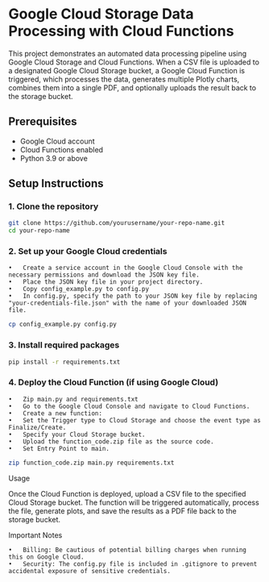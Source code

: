 # Google Cloud Storage Data Processing with Cloud Functions

This project demonstrates an automated data processing pipeline using Google Cloud Storage and Cloud Functions. When a CSV file is uploaded to a designated Google Cloud Storage bucket, a Google Cloud Function is triggered, which processes the data, generates multiple Plotly charts, combines them into a single PDF, and optionally uploads the result back to the storage bucket.

## Prerequisites

- Google Cloud account
- Cloud Functions enabled
- Python 3.9 or above

## Setup Instructions

### 1. Clone the repository
   ```bash
   git clone https://github.com/yourusername/your-repo-name.git
   cd your-repo-name
   ```

### 2. Set up your Google Cloud credentials

	•	Create a service account in the Google Cloud Console with the necessary permissions and download the JSON key file.
	•	Place the JSON key file in your project directory.
	•	Copy config_example.py to config.py
	•	In config.py, specify the path to your JSON key file by replacing "your-credentials-file.json" with the name of your downloaded JSON file.

```bash
cp config_example.py config.py
```

### 3. Install required packages
```bash
pip install -r requirements.txt
```

### 4. Deploy the Cloud Function (if using Google Cloud)
	•	Zip main.py and requirements.txt
	•	Go to the Google Cloud Console and navigate to Cloud Functions.
	•	Create a new function:
	•	Set the Trigger type to Cloud Storage and choose the event type as Finalize/Create.
	•	Specify your Cloud Storage bucket.
	•	Upload the function_code.zip file as the source code.
	•	Set Entry Point to main.
```bash
zip function_code.zip main.py requirements.txt
```


Usage

Once the Cloud Function is deployed, upload a CSV file to the specified Cloud Storage bucket. The function will be triggered automatically, process the file, generate plots, and save the results as a PDF file back to the storage bucket.

Important Notes

	•	Billing: Be cautious of potential billing charges when running this on Google Cloud.
	•	Security: The config.py file is included in .gitignore to prevent accidental exposure of sensitive credentials.